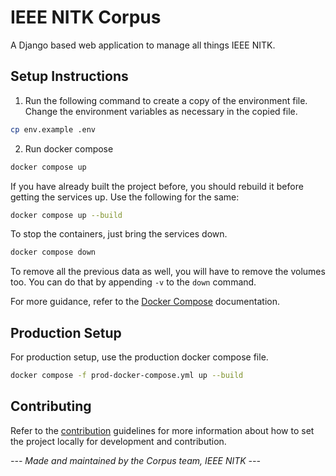 # IEEE NITK Corpus

A Django based web application to manage all things IEEE NITK.

## Setup Instructions

1. Run the following command to create a copy of the environment file. Change the environment variables as necessary in the copied file.

```sh
cp env.example .env
```

2. Run docker compose

```sh
docker compose up
```

If you have already built the project before, you should rebuild it before getting the services up. Use the following for the same:

```sh
docker compose up --build
```

To stop the containers, just bring the services down.

```sh
docker compose down
```

To remove all the previous data as well, you will have to remove the volumes too. You can do that by appending `-v` to the `down` command.

For more guidance, refer to the [Docker Compose](https://docs.docker.com/compose/) documentation.

## Production Setup
For production setup, use the production docker compose file.

```sh
docker compose -f prod-docker-compose.yml up --build
```

## Contributing
Refer to the [contribution](./CONTRIBUTING.md) guidelines for more information about how to set the project locally for development and contribution.

_--- Made and maintained by the Corpus team, IEEE NITK ---_
